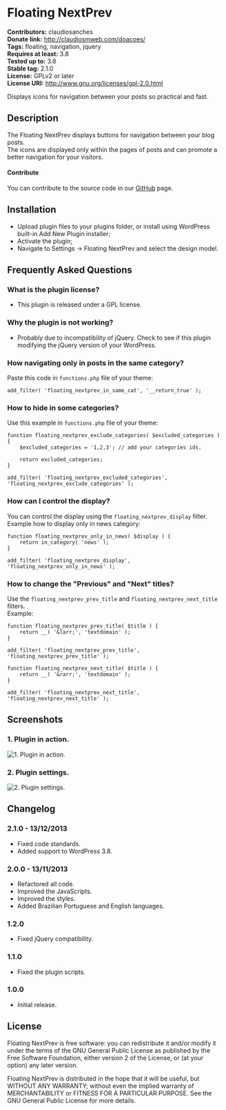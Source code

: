 # Floating NextPrev #
**Contributors:** claudiosanches  
**Donate link:** http://claudiosmweb.com/doacoes/  
**Tags:** floating, navigation, jquery  
**Requires at least:** 3.8  
**Tested up to:** 3.8  
**Stable tag:** 2.1.0  
**License:** GPLv2 or later  
**License URI:** http://www.gnu.org/licenses/gpl-2.0.html  

Displays icons for navigation between your posts so practical and fast.

## Description ##

The Floating NextPrev displays buttons for navigation between your blog posts.  
The icons are displayed only within the pages of posts and can promote a better navigation for your visitors.

#### Contribute ####

You can contribute to the source code in our [GitHub](https://github.com/claudiosmweb/floating-nextprev) page.

## Installation ##

* Upload plugin files to your plugins folder, or install using WordPress built-in Add New Plugin installer;
* Activate the plugin;
* Navigate to Settings -> Floating NextPrev and select the design model.

## Frequently Asked Questions ##

### What is the plugin license? ###

* This plugin is released under a GPL license.

### Why the plugin is not working? ###

* Probably due to incompatibility of jQuery. Check to see if this plugin modifying the jQuery version of your WordPress.

### How navigating only in posts in the same category? ###

Paste this code in `functions.php` file of your theme:

	add_filter( 'floating_nextprev_in_same_cat', '__return_true' );

### How to hide in some categories? ###

Use this example in `functions.php` file of your theme:

	function floating_nextprev_exclude_categories( $excluded_categories ) {
		$excluded_categories = '1,2,3'; // add your categories ids.

		return excluded_categories;
	}

	add_filter( 'floating_nextprev_excluded_categories', 'floating_nextprev_exclude_categories' );

### How can I control the display? ###

You can control the display using the `floating_nextprev_display` filter.  
Example how to display only in news category:

	function floating_nextprev_only_in_news( $display ) {
		return in_category( 'news' );
	}

	add_filter( 'floating_nextprev_display', 'floating_nextprev_only_in_news' );

### How to change the "Previous" and "Next" titles? ###

Use the `floating_nextprev_prev_title` and `floating_nextprev_next_title` filters.  
Example:

	function floating_nextprev_prev_title( $title ) {
		return __( '&larr;', 'textdomain' );
	}

	add_filter( 'floating_nextprev_prev_title', 'floating_nextprev_prev_title' );

	function floating_nextprev_next_title( $title ) {
		return __( '&rarr;', 'textdomain' );
	}

	add_filter( 'floating_nextprev_next_title', 'floating_nextprev_next_title' );

## Screenshots ##

### 1. Plugin in action. ###
![1. Plugin in action.](http://s.wordpress.org/extend/plugins/floating-nextprev/screenshot-1.png)

### 2. Plugin settings. ###
![2. Plugin settings.](http://s.wordpress.org/extend/plugins/floating-nextprev/screenshot-2.png)


## Changelog ##

### 2.1.0 - 13/12/2013 ###

* Fixed code standards.
* Added support to WordPress 3.8.

### 2.0.0 - 13/11/2013 ###

* Refactored all code.
* Improved the JavaScripts.
* Improved the styles.
* Added Brazilian Portuguese and English languages.

### 1.2.0 ###

* Fixed jQuery compatibility.

### 1.1.0 ###

* Fixed the plugin scripts.

### 1.0.0 ###

* Initial release.

## License ##

Floating NextPrev is free software: you can redistribute it and/or modify it under the terms of the GNU General Public License as published
by the Free Software Foundation, either version 2 of the License, or (at your option) any later version.

Floating NextPrev is distributed in the hope that it will be useful, but WITHOUT ANY WARRANTY; without even the implied warranty of
MERCHANTABILITY or FITNESS FOR A PARTICULAR PURPOSE. See the GNU General Public License for more details.
